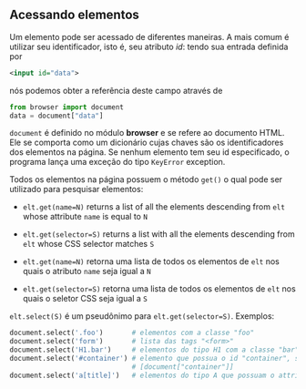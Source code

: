 Acessando elementos
------------------

Um elemento pode ser acessado de diferentes maneiras. A mais comum é utilizar
seu identificador, isto é, seu atributo _id_: tendo sua entrada definida por

```xml
<input id="data">
```
nós podemos obter a referência deste campo através de

```python
from browser import document
data = document["data"]
```

`document` é definido no módulo **browser** e se refere ao documento HTML.
Ele se comporta como um dicionário cujas chaves são os identificadores dos
elementos na página. Se nenhum elemento tem seu id especificado, o programa
lança uma exceção do tipo `KeyError` exception.

Todos os elementos na página possuem o método `get()` o qual pode ser utilizado
para pesquisar elementos:

- `elt.get(name=N)` returns a list of all the elements descending from `elt`
  whose attribute `name` is equal to `N`
- `elt.get(selector=S)` returns a list with all the elements descending from
  `elt` whose CSS selector matches `S`

- `elt.get(name=N)` retorna uma lista de todos os elementos de `elt`
  nos quais o atributo `name` seja igual a `N`
- `elt.get(selector=S)` retorna uma lista de todos os elementos de
  `elt` nos quais o seletor CSS seja igual a `S`

`elt.select(S)` é um pseudônimo para `elt.get(selector=S)`. Exemplos:

```python
document.select('.foo')       # elementos com a classe "foo"
document.select('form')       # lista das tags "<form>"
document.select('H1.bar')     # elementos do tipo H1 com a classe "bar"
document.select('#container') # elemento que possua o id "container", sendo o equivalente a
                              # [document["container"]]
document.select('a[title]')   # elementos do tipo A que possuam o attributo "title"
```
